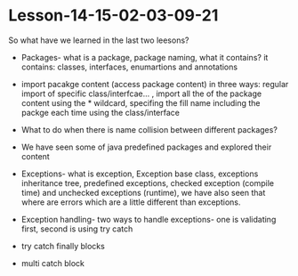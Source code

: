 # Lesson-14-15-02-03-09-21

So what have we learned in the last two leesons?
- Packages- what is a package, package naming, what it contains? it contains: classes, interfaces, enumartions and annotations
- import pacakge content (access package content) in three ways: regular import of specific class/interfcae... , import all the of the package content using the * wildcard, specifing the fill name including the packge each time using the class/interface
- What to do when there is name collision between different packages?
- We have seen some of java predefined packages and explored their content

- Exceptions- what is exception, Exception base class, exceptions inheritance tree, predefined exceptions, checked exception (compile time) and unchecked exceptions (runtime),
  we have also seen that where are errors which are a little different than exceptions.
- Exception handling- two ways to handle exceptions- one is validating first, second is using try catch
- try catch finally blocks
- multi catch block
